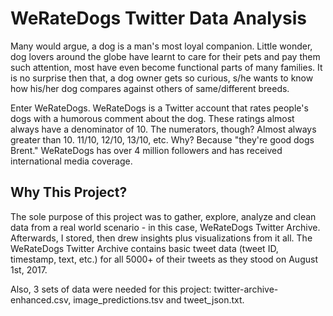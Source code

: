 # WeRateDogs Twitter Data Analysis
Many would argue, a dog is a man's most loyal companion. Little wonder, dog lovers around the globe have learnt to care for their pets and pay them such attention, most have even become functional parts of many families. It is no surprise then that, a dog owner gets so curious, s/he wants to know how his/her dog compares against others of same/different breeds.

Enter WeRateDogs. WeRateDogs is a Twitter account that rates people's dogs with a humorous comment about the dog. These ratings almost always have a denominator of 10. The numerators, though? Almost always greater than 10. 11/10, 12/10, 13/10, etc. Why? Because "they're good dogs Brent." WeRateDogs has over 4 million followers and has received international media coverage.

## Why This Project?

The sole purpose of this project was to gather, explore, analyze and clean data from a real world scenario - in this case, WeRateDogs Twitter Archive. Afterwards, I stored, then drew insights plus visualizations from it all. The WeRateDogs Twitter Archive contains basic tweet data (tweet ID, timestamp, text, etc.) for all 5000+ of their tweets as they stood on August 1st, 2017.

Also, 3 sets of data were needed for this project: twitter-archive-enhanced.csv, image_predictions.tsv and tweet_json.txt.
